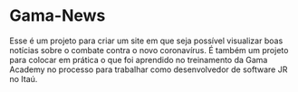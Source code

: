 # Gama-News
Esse é um projeto para criar um site em que seja possível visualizar boas notícias sobre o combate contra o novo coronavírus.
É também um projeto para colocar em prática o que foi aprendido no treinamento da Gama Academy no processo para trabalhar como desenvolvedor de software JR  no Itaú.


